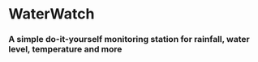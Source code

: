 # WaterWatch

### A simple do-it-yourself monitoring station for rainfall, water level, temperature and more
